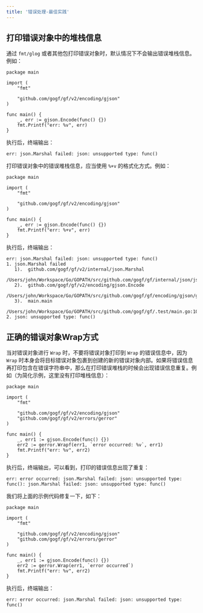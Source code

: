 ```yaml
---
title: '错误处理-最佳实践'
---
```


## 打印错误对象中的堆栈信息

通过 `fmt/glog` 或者其他包打印错误对象时，默认情况下不会输出错误堆栈信息。例如：

```
package main

import (
	"fmt"

	"github.com/gogf/gf/v2/encoding/gjson"
)

func main() {
	_, err := gjson.Encode(func() {})
	fmt.Printf("err: %v", err)
}
```

执行后，终端输出：

```
err: json.Marshal failed: json: unsupported type: func()
```

打印错误对象中的错误堆栈信息，应当使用 `%+v` 的格式化方式。例如：

```
package main

import (
	"fmt"

	"github.com/gogf/gf/v2/encoding/gjson"
)

func main() {
	_, err := gjson.Encode(func() {})
	fmt.Printf("err: %+v", err)
}
```

执行后，终端输出：

```
err: json.Marshal failed: json: unsupported type: func()
1. json.Marshal failed
   1).  github.com/gogf/gf/v2/internal/json.Marshal
        /Users/john/Workspace/Go/GOPATH/src/github.com/gogf/gf/internal/json/json.go:30
   2).  github.com/gogf/gf/v2/encoding/gjson.Encode
        /Users/john/Workspace/Go/GOPATH/src/github.com/gogf/gf/encoding/gjson/gjson_stdlib_json_util.go:41
   3).  main.main
        /Users/john/Workspace/Go/GOPATH/src/github.com/gogf/gf/.test/main.go:10
2. json: unsupported type: func()
```

## 正确的错误对象Wrap方式

当对错误对象进行 `Wrap` 时，不要将错误对象打印到 `Wrap` 的错误信息中，因为 `Wrap` 时本身会将目标错误对象包裹到创建的新的错误对象内部。如果将错误信息再打印包含在错误字符串中，那么在打印错误堆栈的时候会出现错误信息重复。例如（为简化示例，这里没有打印堆栈信息）：

```
package main

import (
	"fmt"

	"github.com/gogf/gf/v2/encoding/gjson"
	"github.com/gogf/gf/v2/errors/gerror"
)

func main() {
	_, err1 := gjson.Encode(func() {})
	err2 := gerror.Wrapf(err1, `error occurred: %v`, err1)
	fmt.Printf("err: %v", err2)
}
```

执行后，终端输出，可以看到，打印的错误信息出现了重复：

```
err: error occurred: json.Marshal failed: json: unsupported type: func(): json.Marshal failed: json: unsupported type: func()
```

我们将上面的示例代码修复一下，如下：

```
package main

import (
	"fmt"

	"github.com/gogf/gf/v2/encoding/gjson"
	"github.com/gogf/gf/v2/errors/gerror"
)

func main() {
	_, err1 := gjson.Encode(func() {})
	err2 := gerror.Wrap(err1, `error occurred`)
	fmt.Printf("err: %v", err2)
}
```

执行后，终端输出：

```
err: error occurred: json.Marshal failed: json: unsupported type: func()
```
